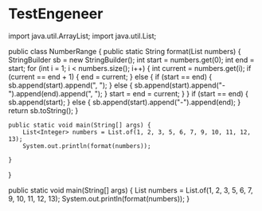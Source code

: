 # TestEngeneer
import java.util.ArrayList;
import java.util.List;

public class NumberRange {
    public static String format(List<Integer> numbers) {
        StringBuilder sb = new StringBuilder();
        int start = numbers.get(0);
        int end = start;
        for (int i = 1; i < numbers.size(); i++) {
            int current = numbers.get(i);
            if (current == end + 1) {
                end = current;
            } else {
                if (start == end) {
                    sb.append(start).append(", ");
                } else {
                    sb.append(start).append("-").append(end).append(", ");
                }
                start = end = current;
            }
        }
        if (start == end) {
            sb.append(start);
        } else {
            sb.append(start).append("-").append(end);
        }
        return sb.toString();
    }

    public static void main(String[] args) {
        List<Integer> numbers = List.of(1, 2, 3, 5, 6, 7, 9, 10, 11, 12, 13);
        System.out.println(format(numbers));

    }
}

public static void main(String[] args) {
    List<Integer> numbers = List.of(1, 2, 3, 5, 6, 7, 9, 10, 11, 12, 13);
    System.out.println(format(numbers));
}
